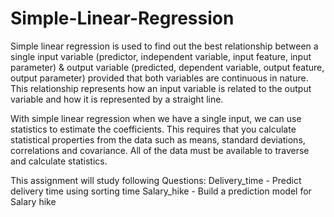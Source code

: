 # Simple-Linear-Regression

Simple linear regression is used to find out the best relationship between a single input variable (predictor, independent variable, input feature, input parameter) & output variable (predicted, dependent variable, output feature, output parameter) provided that both variables are continuous in nature. This relationship represents how an input variable is related to the output variable and how it is represented by a straight line.

With simple linear regression when we have a single input, we can use statistics to estimate the coefficients. This requires that you calculate statistical properties from the data such as means, standard deviations, correlations and covariance. All of the data must be available to traverse and calculate statistics.

This assignment will study following Questions:
Delivery_time - Predict delivery time using sorting time
Salary_hike - Build a prediction model for Salary hike
